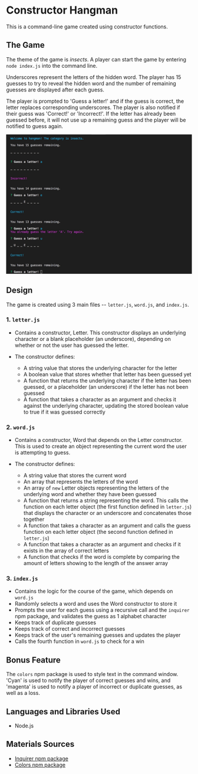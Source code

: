 # Constructor Hangman

This is a command-line game created using constructor functions.

## The Game
The theme of the game is *insects*. A player can start the game by entering `node index.js` into the command line.

Underscores represent the letters of the hidden word. The player has 15 guesses to try to reveal the hidden word and the number of remaining guesses are displayed after each guess.

The player is prompted to 'Guess a letter!' and if the guess is correct, the letter replaces corresponding underscores. The player is also notified if their guess was 'Correct!' or 'Incorrect!'. If the letter has already been guessed before, it will not use up a remaining guess and the player will be notified to guess again.

![Alt text](images/Gameplay2.jpg?raw=true "StartGame")

## Design
The game is created using 3 main files --  `letter.js`, `word.js`, and `index.js`.

### 1. `letter.js`
* Contains a constructor, Letter. This constructor displays an underlying character or a blank placeholder (an underscore), depending on whether or not the user has guessed the letter.

* The constructor defines:

    * A string value that stores the underlying character for the letter
    * A boolean value that stores whether that letter has been guessed yet
    * A function that returns the underlying character if the letter has been guessed, or a placeholder (an underscore) if the letter has not been guessed
    * A function that takes a character as an argument and checks it against the underlying character, updating the stored boolean value to true if it was guessed correctly

### 2. `word.js`
* Contains a constructor, Word that depends on the Letter constructor. This is used to create an object representing the current word the user is attempting to guess.

* The constructor defines:

    * A string value that stores the current word
    * An array that represents the letters of the word
    * An array of `new` Letter objects representing the letters of the underlying word and whether they have been guessed
    * A function that returns a string representing the word. This calls the function on each letter object (the first function defined in `letter.js`) that displays the character or an underscore and concatenates those together
    * A function that takes a character as an argument and calls the guess function on each letter object (the second function defined in `letter.js`)
    * A function that takes a character as an argument and checks if it exists in the array of correct letters
    * A function that checks if the word is complete by comparing the amount of letters showing to the length of the answer array
    
### 3. `index.js`
* Contains the logic for the course of the game, which depends on `word.js`
* Randomly selects a word and uses the Word constructor to store it
* Prompts the user for each guess using a recursive call and the `inquirer` npm package, and validates the guess as 1 alphabet character
* Keeps track of duplicate guesses
* Keeps track of correct and incorrect guesses
* Keeps track of the user's remaining guesses and updates the player
* Calls the fourth function in `word.js` to check for a win
    
## Bonus Feature
The `colors` npm package is used to style text in the command window. 'Cyan' is used to notify the player of correct guesses and wins, and 'magenta' is used to notify a player of incorrect or duplicate guesses, as well as a loss.
    
## Languages and Libraries Used
* Node.js
    
## Materials Sources
* [Inquirer npm package](https://www.npmjs.com/package/inquirer)
* [Colors npm package](https://www.npmjs.com/package/colors)
    
    
    
    
    
    
    
    
    
    
    
    
    
    
    
    
    
    
    
    
    
    
